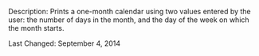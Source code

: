 Description: Prints a one-month calendar using two values entered by the user: the number of days in the month, and the day of the week on which the month starts.

Last Changed: September 4, 2014
